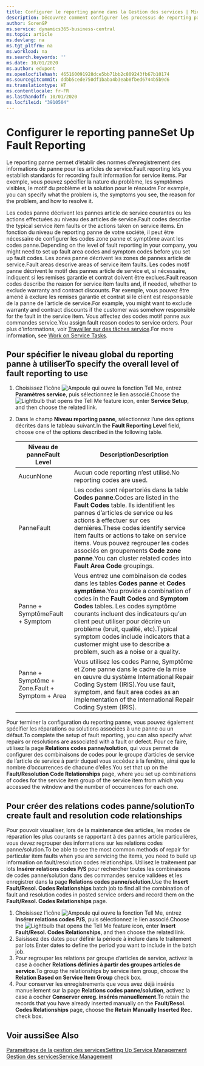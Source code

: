 ```yaml
---
title: Configurer le reporting panne dans la Gestion des services | Microsoft Docs
description: Découvrez comment configurer les processus de reporting panne.
author: SorenGP
ms.service: dynamics365-business-central
ms.topic: article
ms.devlang: na
ms.tgt_pltfrm: na
ms.workload: na
ms.search.keywords: ''
ms.date: 10/01/2020
ms.author: edupont
ms.openlocfilehash: 465160091928dce5bb71bb2c809243fb67b10174
ms.sourcegitcommit: ddbb5cede750df1baba4b3eab8fbed6744b5b9d6
ms.translationtype: HT
ms.contentlocale: fr-FR
ms.lasthandoff: 10/01/2020
ms.locfileid: "3910504"
---
```

# <a name="set-up-fault-reporting"></a><span data-ttu-id="74a26-103">Configurer le reporting panne</span><span class="sxs-lookup"><span data-stu-id="74a26-103">Set Up Fault Reporting</span></span>
<span data-ttu-id="74a26-104">Le reporting panne permet d’établir des normes d’enregistrement des informations de panne pour les articles de service.</span><span class="sxs-lookup"><span data-stu-id="74a26-104">Fault reporting lets you establish standards for recording fault information for service items.</span></span> <span data-ttu-id="74a26-105">Par exemple, vous pouvez spécifier la nature du problème, les symptômes visibles, le motif du problème et la solution pour le résoudre.</span><span class="sxs-lookup"><span data-stu-id="74a26-105">For example, you can specify what the problem is, the symptoms you see, the reason for the problem, and how to resolve it.</span></span>  

<span data-ttu-id="74a26-106">Les codes panne décrivent les pannes article de service courantes ou les actions effectuées au niveau des articles de service.</span><span class="sxs-lookup"><span data-stu-id="74a26-106">Fault codes describe the typical service item faults or the actions taken on service items.</span></span> <span data-ttu-id="74a26-107">En fonction du niveau de reporting panne de votre société, il peut être nécessaire de configurer les codes zone panne et symptôme avant les codes panne.</span><span class="sxs-lookup"><span data-stu-id="74a26-107">Depending on the level of fault reporting in your company, you might need to set up fault area codes and symptom codes before you set up fault codes.</span></span> <span data-ttu-id="74a26-108">Les zones panne décrivent les zones de pannes article de service.</span><span class="sxs-lookup"><span data-stu-id="74a26-108">Fault areas descrive areas of service item faults.</span></span> <span data-ttu-id="74a26-109">Les codes motif panne décrivent le motif des pannes article de service et, si nécessaire, indiquent si les remises garantie et contrat doivent être exclues.</span><span class="sxs-lookup"><span data-stu-id="74a26-109">Fault reason codes describe the reason for service item faults and, if needed, whether to exclude warranty and contract discounts.</span></span> <span data-ttu-id="74a26-110">Par exemple, vous pouvez être amené à exclure les remises garantie et contrat si le client est responsable de la panne de l’article de service.</span><span class="sxs-lookup"><span data-stu-id="74a26-110">For example, you might want to exclude warranty and contract discounts if the customer was somehow responsible for the fault in the service item.</span></span> <span data-ttu-id="74a26-111">Vous affectez des codes motif panne aux commandes service.</span><span class="sxs-lookup"><span data-stu-id="74a26-111">You assign fault reason codes to service orders.</span></span> <span data-ttu-id="74a26-112">Pour plus d’informations, voir [Travailler sur des tâches service](service-how-to-work-on-service-tasks.md).</span><span class="sxs-lookup"><span data-stu-id="74a26-112">For more information, see [Work on Service Tasks](service-how-to-work-on-service-tasks.md).</span></span>  

## <a name="to-specify-the-overall-level-of-fault-reporting-to-use"></a><span data-ttu-id="74a26-113">Pour spécifier le niveau global du reporting panne à utiliser</span><span class="sxs-lookup"><span data-stu-id="74a26-113">To specify the overall level of fault reporting to use</span></span>
1. <span data-ttu-id="74a26-114">Choisissez l’icône ![Ampoule qui ouvre la fonction Tell Me](media/ui-search/search_small.png "Dites-moi ce que vous voulez faire"), entrez **Paramètres service**, puis sélectionnez le lien associé.</span><span class="sxs-lookup"><span data-stu-id="74a26-114">Choose the ![Lightbulb that opens the Tell Me feature](media/ui-search/search_small.png "Tell me what you want to do") icon, enter **Service Setup**, and then choose the related link.</span></span>
2. <span data-ttu-id="74a26-115">Dans le champ **Niveau reporting panne**, sélectionnez l’une des options décrites dans le tableau suivant.</span><span class="sxs-lookup"><span data-stu-id="74a26-115">In the **Fault Reporting Level** field, choose one of the options described in the following table.</span></span>  

    |<span data-ttu-id="74a26-116">**Niveau de panne**</span><span class="sxs-lookup"><span data-stu-id="74a26-116">**Fault Level**</span></span>|<span data-ttu-id="74a26-117">**Description**</span><span class="sxs-lookup"><span data-stu-id="74a26-117">**Description**</span></span>|  
    |------------|-------------|  
    |<span data-ttu-id="74a26-118">Aucun</span><span class="sxs-lookup"><span data-stu-id="74a26-118">None</span></span> | <span data-ttu-id="74a26-119">Aucun code reporting n’est utilisé.</span><span class="sxs-lookup"><span data-stu-id="74a26-119">No reporting codes are used.</span></span>|  
    |<span data-ttu-id="74a26-120">Panne</span><span class="sxs-lookup"><span data-stu-id="74a26-120">Fault</span></span> | <span data-ttu-id="74a26-121">Les codes sont répertoriés dans la table **Codes panne**.</span><span class="sxs-lookup"><span data-stu-id="74a26-121">Codes are listed in the **Fault Codes** table.</span></span> <span data-ttu-id="74a26-122">Ils identifient les pannes d’articles de service ou les actions à effectuer sur ces dernières.</span><span class="sxs-lookup"><span data-stu-id="74a26-122">These codes identify service item faults or actions to take on service items.</span></span> <span data-ttu-id="74a26-123">Vous pouvez regrouper les codes associés en groupements **Code zone panne**.</span><span class="sxs-lookup"><span data-stu-id="74a26-123">You can cluster related codes into **Fault Area Code** groupings.</span></span>|  
    |<span data-ttu-id="74a26-124">Panne + Symptôme</span><span class="sxs-lookup"><span data-stu-id="74a26-124">Fault + Symptom</span></span> | <span data-ttu-id="74a26-125">Vous entrez une combinaison de codes dans les tables **Codes panne** et **Codes symptôme**.</span><span class="sxs-lookup"><span data-stu-id="74a26-125">You provide a combination of codes in the **Fault Codes** and **Symptom Codes** tables.</span></span> <span data-ttu-id="74a26-126">Les codes symptôme courants incluent des indicateurs qu’un client peut utiliser pour décrire un problème (bruit, qualité, etc).</span><span class="sxs-lookup"><span data-stu-id="74a26-126">Typical symptom codes include indicators that a customer might use to describe a problem, such as a noise or a quality.</span></span>|  
    |<span data-ttu-id="74a26-127">Panne + Symptôme + Zone.</span><span class="sxs-lookup"><span data-stu-id="74a26-127">Fault + Symptom + Area</span></span> | <span data-ttu-id="74a26-128">Vous utilisez les codes Panne, Symptôme et Zone panne dans le cadre de la mise en œuvre du système International Repair Coding System (IRIS).</span><span class="sxs-lookup"><span data-stu-id="74a26-128">You use fault, symptom, and fault area codes as an implementation of the International Repair Coding System (IRIS).</span></span>|  

<span data-ttu-id="74a26-129">Pour terminer la configuration du reporting panne, vous pouvez également spécifier les réparations ou solutions associées à une panne ou un défaut.</span><span class="sxs-lookup"><span data-stu-id="74a26-129">To complete the setup of fault reporting, you can also specify what repairs or resolutions are associated with a fault or defect.</span></span> <span data-ttu-id="74a26-130">Pour ce faire, utilisez la page **Relations codes panne/solution**, qui vous permet de configurer des combinaisons de codes pour le groupe d’articles de service de l’article de service à partir duquel vous accédez à la fenêtre, ainsi que le nombre d’occurrences de chacune d’elles.</span><span class="sxs-lookup"><span data-stu-id="74a26-130">You set that up on the **Fault/Resolution Code Relationships** page, where you set up combinations of codes for the service item group of the service item from which you accessed the witndow and the number of occurrences for each one.</span></span>

## <a name="to-create-fault-and-resolution-code-relationships"></a><span data-ttu-id="74a26-131">Pour créer des relations codes panne/solution</span><span class="sxs-lookup"><span data-stu-id="74a26-131">To create fault and resolution code relationships</span></span>
<!--this needs to go in a working with topic-->
<span data-ttu-id="74a26-132">Pour pouvoir visualiser, lors de la maintenance des articles, les modes de réparation les plus courants se rapportant à des pannes article particulières, vous devez regrouper des informations sur les relations codes panne/solution.</span><span class="sxs-lookup"><span data-stu-id="74a26-132">To be able to see the most common methods of repair for particular item faults when you are servicing the items, you need to build up information on fault/resolution codes relationships.</span></span> <span data-ttu-id="74a26-133">Utilisez le traitement par lots **Insérer relations codes P/S** pour rechercher toutes les combinaisons de codes panne/solution dans des commandes service validées et les enregistrer dans la page **Relations codes panne/solution**.</span><span class="sxs-lookup"><span data-stu-id="74a26-133">Use the **Insert Fault/Resol. Codes Relationships** batch job to find all the combination of fault and resolution codes in posted service orders and record them on the **Fault/Resol. Codes Relationships** page.</span></span>

1. <span data-ttu-id="74a26-134">Choisissez l’icône ![Ampoule qui ouvre la fonction Tell Me](media/ui-search/search_small.png "Dites-moi ce que vous voulez faire"), entrez **Insérer relations codes P/S**, puis sélectionnez le lien associé.</span><span class="sxs-lookup"><span data-stu-id="74a26-134">Choose the ![Lightbulb that opens the Tell Me feature](media/ui-search/search_small.png "Tell me what you want to do") icon, enter **Insert Fault/Resol. Codes Relationships**, and then choose the related link.</span></span>  
2. <span data-ttu-id="74a26-135">Saisissez des dates pour définir la période à inclure dans le traitement par lots.</span><span class="sxs-lookup"><span data-stu-id="74a26-135">Enter dates to define the period you want to include in the batch job.</span></span>  
3. <span data-ttu-id="74a26-136">Pour regrouper les relations par groupe d’articles de service, activez la case à cocher **Relations définies à partir des groupes articles de service**.</span><span class="sxs-lookup"><span data-stu-id="74a26-136">To group the relationships by service item group, choose the **Relation Based on Service Item Group** check box.</span></span>  
4. <span data-ttu-id="74a26-137">Pour conserver les enregistrements que vous avez déjà insérés manuellement sur la page **Relations codes panne/solution**, activez la case à cocher **Conserver enreg. insérés manuellement**.</span><span class="sxs-lookup"><span data-stu-id="74a26-137">To retain the records that you have already inserted manually on the **Fault/Resol. Codes Relationships** page, choose the **Retain Manually Inserted Rec.** check box.</span></span>  

## <a name="see-also"></a><span data-ttu-id="74a26-138">Voir aussi</span><span class="sxs-lookup"><span data-stu-id="74a26-138">See Also</span></span>
[<span data-ttu-id="74a26-139">Paramétrage de la gestion des services</span><span class="sxs-lookup"><span data-stu-id="74a26-139">Setting Up Service Management</span></span>](service-setup-service.md)  
[<span data-ttu-id="74a26-140">Gestion des services</span><span class="sxs-lookup"><span data-stu-id="74a26-140">Service Management</span></span>](service-service.md)  
